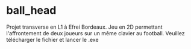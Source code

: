 # ball_head
Projet transverse en L1 à Efrei Bordeaux.
Jeu en 2D permettant l'affrontement de deux joueurs sur un même clavier au football.
Veuillez télécharger le fichier et lancer le .exe
